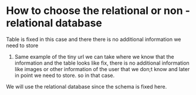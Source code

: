  
 # How to choose the relational or non -relational database
 
 Table is fixed in this case and there there is no additional information we need to store
 
 1. Same example of the tiny url we can take where we know that the information and the table looks like fix, there is no additional information like images or other information of the user that we don;t know and later in point we need to store. so in that case.

We will use the relational database since the schema is fixed here.

